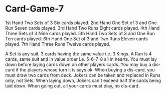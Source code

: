 # Card-Game-7

1st Hand    Two Sets of 3               Six    cards played.
2nd Hand    One Set of 3 and One Run    Seven  cards played.
3rd Hand    Two Runs                    Eight  cards played.
4th Hand    Three Sets of 3             Nine   cards played. 
5th Hand    Two Sets of 3 and One Run   Ten    cards played.
6th Hand    One Set of 3 and Two Runs   Eleven cards played.
7th Hand    Three Runs                  Twelve cards played.

A Set is any suit, 3 cards having the same value i.e. 3 Kings.
A Run is 4 cards, same suit and in value order i.e. 5-6-7-8 all in hearts.
You must lay down before laying cards down on other players cards.
You may buy a dis-card if the players whose turn it is says ok.
When buying a dis-card, you must draw two cards from deck.
Jokers can be taken and replaced in Runs only, not Sets.
When laying down, Jokers can't exceed half the cards being laid down.
When going out, all your cards must play, no dis-card.
